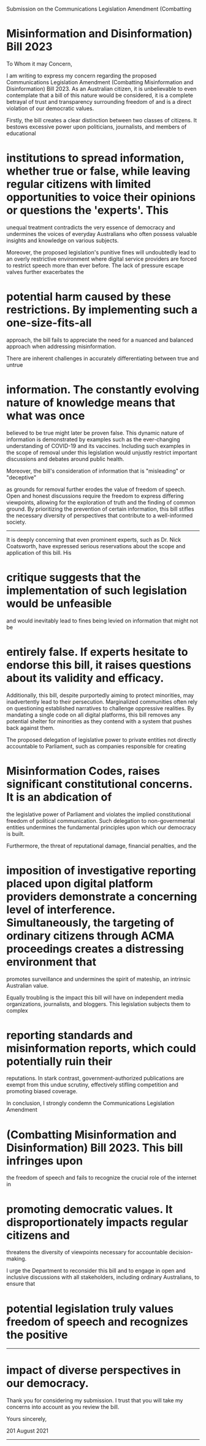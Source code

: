 Submission on the Communications Legislation Amendment (Combatting
# Misinformation and Disinformation) Bill 2023

To Whom it may Concern,

I am writing to express my concern regarding the proposed Communications
Legislation Amendment (Combatting Misinformation and Disinformation) Bill 2023.
As an Australian citizen, it is unbelievable to even contemplate that a bill of this
nature would be considered, it is a complete betrayal of trust and transparency
surrounding freedom of and is a direct violation of our democratic values.

Firstly, the bill creates a clear distinction between two classes of citizens. It bestows
excessive power upon politicians, journalists, and members of educational
# institutions to spread information, whether true or false, while leaving regular citizens with limited opportunities to voice their opinions or questions the 'experts'. This
unequal treatment contradicts the very essence of democracy and undermines the
voices of everyday Australians who often possess valuable insights and knowledge
on various subjects.

Moreover, the proposed legislation's punitive fines will undoubtedly lead to an overly
restrictive environment where digital service providers are forced to restrict speech
more than ever before. The lack of pressure escape valves further exacerbates the
# potential harm caused by these restrictions. By implementing such a one-size-fits-all
approach, the bill fails to appreciate the need for a nuanced and balanced approach
when addressing misinformation.

There are inherent challenges in accurately differentiating between true and untrue
# information. The constantly evolving nature of knowledge means that what was once
believed to be true might later be proven false. This dynamic nature of information is
demonstrated by examples such as the ever-changing understanding of COVID-19
and its vaccines. Including such examples in the scope of removal under this
legislation would unjustly restrict important discussions and debates around public
health.

Moreover, the bill's consideration of information that is "misleading" or "deceptive"

as grounds for removal further erodes the value of freedom of speech. Open and
honest discussions require the freedom to express differing viewpoints, allowing for
the exploration of truth and the finding of common ground. By prioritizing the
prevention of certain information, this bill stifles the necessary diversity of
perspectives that contribute to a well-informed society.


-----

It is deeply concerning that even prominent experts, such as Dr. Nick Coatsworth,
have expressed serious reservations about the scope and application of this bill. His
# critique suggests that the implementation of such legislation would be unfeasible
and would inevitably lead to fines being levied on information that might not be
# entirely false. If experts hesitate to endorse this bill, it raises questions about its validity and efficacy.

 Additionally, this bill, despite purportedly aiming to protect minorities, may
inadvertently lead to their persecution. Marginalized communities often rely on
questioning established narratives to challenge oppressive realities. By mandating a
single code on all digital platforms, this bill removes any potential shelter for
minorities as they contend with a system that pushes back against them.

The proposed delegation of legislative power to private entities not directly
accountable to Parliament, such as companies responsible for creating
# Misinformation Codes, raises significant constitutional concerns. It is an abdication of
the legislative power of Parliament and violates the implied constitutional freedom of
political communication. Such delegation to non-governmental entities undermines
the fundamental principles upon which our democracy is built.

Furthermore, the threat of reputational damage, financial penalties, and the
# imposition of investigative reporting placed upon digital platform providers demonstrate a concerning level of interference. Simultaneously, the targeting of ordinary citizens through ACMA proceedings creates a distressing environment that
promotes surveillance and undermines the spirit of mateship, an intrinsic Australian
value.

Equally troubling is the impact this bill will have on independent media
organizations, journalists, and bloggers. This legislation subjects them to complex
# reporting standards and misinformation reports, which could potentially ruin their
reputations. In stark contrast, government-authorized publications are exempt from
this undue scrutiny, effectively stifling competition and promoting biased coverage.

In conclusion, I strongly condemn the Communications Legislation Amendment
# (Combatting Misinformation and Disinformation) Bill 2023. This bill infringes upon
the freedom of speech and fails to recognize the crucial role of the internet in
# promoting democratic values. It disproportionately impacts regular citizens and
threatens the diversity of viewpoints necessary for accountable decision-making.

I urge the Department to reconsider this bill and to engage in open and inclusive
discussions with all stakeholders, including ordinary Australians, to ensure that
# potential legislation truly values freedom of speech and recognizes the positive


-----

# impact of diverse perspectives in our democracy.

Thank you for considering my submission. I trust that you will take my concerns into
account as you review the bill.

Yours sincerely,

201 August 2021


-----

